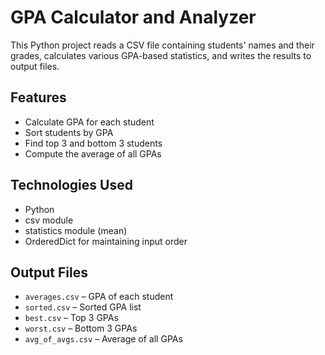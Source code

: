 # GPA Calculator and Analyzer

This Python project reads a CSV file containing students' names and their grades, calculates various GPA-based statistics, and writes the results to output files.

## Features
- Calculate GPA for each student
- Sort students by GPA
- Find top 3 and bottom 3 students
- Compute the average of all GPAs

## Technologies Used
- Python
- csv module
- statistics module (mean)
- OrderedDict for maintaining input order


## Output Files
- `averages.csv` – GPA of each student  
- `sorted.csv` – Sorted GPA list  
- `best.csv` – Top 3 GPAs  
- `worst.csv` – Bottom 3 GPAs  
- `avg_of_avgs.csv` – Average of all GPAs

